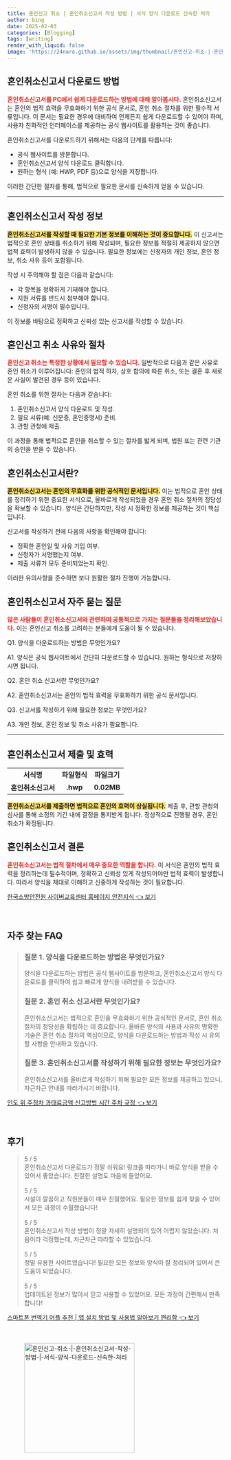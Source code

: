 ```yaml
---
title: 혼인신고 취소 | 혼인취소신고서 작성 방법 | 서식 양식 다운로드 신속한 처리
author: bing
date: 2025-02-03
categories: [Blogging]
tags: [writing]
render_with_liquid: false
image: 'https://24nara.github.io/assets/img/thumbnail/혼인신고-취소-|-혼인취소신고서-작성-방법-|-서식-양식-다운로드-신속한-처리.webp'
---
```



<h2 id='혼인취소신고서_다운로드_방법'>혼인취소신고서 다운로드 방법</h2>

<p><b><span style="color: #ee2323;">혼인취소신고서를 PC에서 쉽게 다운로드하는 방법에 대해 알아봅시다.</span></b> 혼인취소신고서는 혼인의 법적 효력을 무효화하기 위한 공식 문서로, 혼인 취소 절차를 위한 필수적 서류입니다. 이 문서는 필요한 경우에 대비하여 언제든지 쉽게 다운로드할 수 있어야 하며, 사용자 친화적인 인터페이스를 제공하는 공식 웹사이트를 활용하는 것이 좋습니다.</p>

<p>혼인취소신고서를 다운로드하기 위해서는 다음의 단계를 따릅니다:</p>

<ul>
    <li>공식 웹사이트를 방문합니다.</li>
    <li>혼인취소신고서 양식 다운로드 클릭합니다.</li>
    <li>원하는 형식 (예: HWP, PDF 등)으로 양식을 저장합니다.</li>
</ul>

<p>이러한 간단한 절차를 통해, 법적으로 필요한 문서를 신속하게 얻을 수 있습니다.</p>

<hr />

<h2 id='혼인취소신고서_작성_정보'>혼인취소신고서 작성 정보</h2>

<p><b><span style="background-color: #ffe066;">혼인취소신고서를 작성할 때 필요한 기본 정보를 이해하는 것이 중요합니다.</span></b> 이 신고서는 법적으로 혼인 상태를 취소하기 위해 작성되며, 필요한 정보를 적절히 제공하지 않으면 법적 효력이 발생하지 않을 수 있습니다. 필요한 정보에는 신청자의 개인 정보, 혼인 정보, 취소 사유 등이 포함됩니다.</p>

<p>작성 시 주의해야 할 점은 다음과 같습니다:</p>

<ul>
    <li>각 항목을 정확하게 기재해야 합니다.</li>
    <li>지원 서류를 반드시 첨부해야 합니다.</li>
    <li>신청자의 서명이 필수입니다.</li>
</ul>

<p>이 정보를 바탕으로 정확하고 신뢰성 있는 신고서를 작성할 수 있습니다.</p>

<h2 id='혼인신고_취소_사유'>혼인신고 취소 사유와 절차</h2>

<p><b><span style="color: #ee2323;">혼인신고 취소는 특정한 상황에서 필요할 수 있습니다.</span></b> 일반적으로 다음과 같은 사유로 혼인 취소가 이루어집니다: 혼인의 법적 하자, 상호 합의에 따른 취소, 또는 결혼 후 새로운 사실이 발견된 경우 등이 있습니다.</p>

<p>혼인 취소를 위한 절차는 다음과 같습니다:</p>

<ol>
    <li>혼인취소신고서 양식 다운로드 및 작성.</li>
    <li>필요 서류(예: 신분증, 혼인증명서) 준비.</li>
    <li>관할 관청에 제출.</li>
</ol>

<p>이 과정을 통해 법적으로 혼인을 취소할 수 있는 절차를 밟게 되며, 법원 또는 관련 기관의 승인을 받을 수 있습니다.</p>

<h2 id='혼인취소신고서란'>혼인취소신고서란?</h2>

<p><b><span style="background-color: #ffe066;">혼인취소신고서는 혼인의 무효화를 위한 공식적인 문서입니다.</span></b> 이는 법적으로 혼인 상태를 정리하기 위한 중요한 서식으로, 올바르게 작성되었을 경우 혼인 취소 절차의 정당성을 확보할 수 있습니다. 양식은 간단하지만, 작성 시 정확한 정보를 제공하는 것이 핵심입니다.</p>

<p>신고서를 작성하기 전에 다음의 사항을 확인해야 합니다:</p>

<ul>
    <li>정확한 혼인일 및 사유 기입 여부.</li>
    <li>신청자가 서명했는지 여부.</li>
    <li>제출 서류가 모두 준비되었는지 확인.</li>
</ul>

<p>이러한 유의사항을 준수하면 보다 원활한 절차 진행이 가능합니다.</p>

<h2 id='혼인취소신고서_자주_묻는_질문'>혼인취소신고서 자주 묻는 질문</h2>

<p><b><span style="color: #ee2323;">많은 사람들이 혼인취소신고서와 관련하여 공통적으로 가지는 질문들을 정리해보았습니다.</span></b> 이는 혼인신고 취소를 고려하는 분들에게 도움이 될 수 있습니다.</p>

<p>Q1. 양식을 다운로드하는 방법은 무엇인가요?</p>

<p>A1. 양식은 공식 웹사이트에서 간단히 다운로드할 수 있습니다. 원하는 형식으로 저장하시면 됩니다.</p>

<p>Q2. 혼인 취소 신고서란 무엇인가요?</p>

<p>A2. 혼인취소신고서는 혼인의 법적 효력을 무효화하기 위한 공식 문서입니다.</p>

<p>Q3. 신고서를 작성하기 위해 필요한 정보는 무엇인가요?</p>

<p>A3. 개인 정보, 혼인 정보 및 취소 사유가 필요합니다.</p>

<hr />

<h2 id='혼인취소신고서_제출_및_효력'>혼인취소신고서 제출 및 효력</h2>

<table>
    <tr>
        <td style="text-align: center; height: 17px;"><b>서식명</b></td>
        <td style="text-align: center; height: 17px;"><b>파일형식</b></td>
        <td style="text-align: center; height: 17px;"><b>파일크기</b></td>
    </tr>
    <tr>
        <td style="text-align: center; height: 17px;"><b>혼인취소신고서</b></td>
        <td style="text-align: center; height: 17px;"><b>.hwp</b></td>
        <td style="text-align: center; height: 17px;"><b>0.02MB</b></td>
    </tr>
</table>

<p><b><span style="background-color: #ffe066;">혼인취소신고서를 제출하면 법적으로 혼인의 효력이 상실됩니다.</span></b> 제출 후, 관할 관청의 심사를 통해 소정의 기간 내에 결정을 통지받게 됩니다. 정상적으로 진행될 경우, 혼인 취소가 확정됩니다.</p>

<h2 id='혼인취소신고서_결론'>혼인취소신고서 결론</h2>

<p><b><span style="color: #ee2323;">혼인취소신고서는 법적 절차에서 매우 중요한 역할을 합니다.</span></b> 이 서식은 혼인의 법적 효력을 정리하는데 필수적이며, 정확하고 신뢰성 있게 작성되어야만 법적 효력이 발생합니다. 따라서 양식을 제대로 이해하고 신중하게 작성하는 것이 필요합니다.</p>


<p><a class="click-button" title="한국소방안전원 사이버교육센터 홈페이지 안전지식" href="https://24nara.github.io/posts/%ED%95%9C%EA%B5%AD%EC%86%8C%EB%B0%A9%EC%95%88%EC%A0%84%EC%9B%90-%EC%82%AC%EC%9D%B4%EB%B2%84%EA%B5%90%EC%9C%A1%EC%84%BC%ED%84%B0-%ED%99%88%ED%8E%98%EC%9D%B4%EC%A7%80-%EC%95%88%EC%A0%84%EC%A7%80%EC%8B%9D/" rel="dofollow">한국소방안전원 사이버교육센터 홈페이지 안전지식 👈 보기</a></p><br>
<h2 id='자주_찾는_FAQ'>자주 찾는 FAQ</h2>
<div itemscope="" itemtype="https://schema.org/FAQPage"> 
<blockquote> 
<div itemscope="" itemprop="mainEntity" itemtype="https://schema.org/Question"> 
<h3 itemprop="name">질문 1. 양식을 다운로드하는 방법은 무엇인가요?</h3> 
<div itemscope="" itemprop="acceptedAnswer" itemtype="https://schema.org/Answer"> 
<span itemprop="text"> 
<p>양식을 다운로드하는 방법은 공식 웹사이트를 방문하고, 혼인취소신고서 양식 다운로드를 클릭하여 쉽고 빠르게 양식을 내려받을 수 있습니다.</p> 
</span> 
</div> 
</div> 
<div itemscope="" itemprop="mainEntity" itemtype="https://schema.org/Question"> 
<h3 itemprop="name">질문 2. 혼인 취소 신고서란 무엇인가요?</h3> 
<div itemscope="" itemprop="acceptedAnswer" itemtype="https://schema.org/Answer"> 
<span itemprop="text"> 
<p>혼인취소신고서는 법적으로 혼인을 무효화하기 위한 공식적인 문서로, 혼인 취소 절차의 정당성을 확립하는 데 중요합니다. 올바른 양식의 사용과 사유의 명확한 기술은 혼인 취소 절차의 핵심이므로, 양식을 다운로드하는 방법과 작성 시 유의할 사항을 안내하고 있습니다.</p> 
</span> 
</div> 
</div> 
<div itemscope="" itemprop="mainEntity" itemtype="https://schema.org/Question"> 
<h3 itemprop="name">질문 3. 혼인취소신고서를 작성하기 위해 필요한 정보는 무엇인가요?</h3> 
<div itemscope="" itemprop="acceptedAnswer" itemtype="https://schema.org/Answer"> 
<span itemprop="text"> 
<p>혼인취소신고서를 올바르게 작성하기 위해 필요한 모든 정보를 제공하고 있으니, 차근차근 안내를 따라가시기 바랍니다.</p> 
</span> 
</div> 
</div> 
</blockquote> 
</div>
<p><a class="click-button" title="인도 위 주정차 과태료금액 신고방법 시간 주차 규정" href="https://24nara.github.io/posts/%EC%9D%B8%EB%8F%84-%EC%9C%84-%EC%A3%BC%EC%A0%95%EC%B0%A8-%EA%B3%BC%ED%83%9C%EB%A3%8C%EA%B8%88%EC%95%A1-%EC%8B%A0%EA%B3%A0%EB%B0%A9%EB%B2%95-%EC%8B%9C%EA%B0%84-%EC%A3%BC%EC%B0%A8-%EA%B7%9C%EC%A0%95/" rel="dofollow">인도 위 주정차 과태료금액 신고방법 시간 주차 규정 👈 보기</a></p><br>
<h2 id='후기'>후기</h2>
<div itemscope itemtype="https://schema.org/Product">
  <blockquote>
  <div itemprop="review" itemscope itemtype="https://schema.org/Review">
      <div itemprop="reviewRating" itemscope itemtype="https://schema.org/Rating"> <span itemprop="ratingValue">5</span> / <span itemprop="bestRating">5</span> </div>
      <span itemprop="reviewBody">혼인취소신고서 다운로드가 정말 쉬워요! 링크를 따라가니 바로 양식을 받을 수 있어서 좋았습니다. 친절한 설명도 마음에 들었어요.</span>
  </div>
  <br>
  <div itemprop="review" itemscope itemtype="https://schema.org/Review">
      <div itemprop="reviewRating" itemscope itemtype="https://schema.org/Rating"> <span itemprop="ratingValue">5</span> / <span itemprop="bestRating">5</span> </div>
      <span itemprop="reviewBody">시설이 깔끔하고 직원분들이 매우 친절했어요. 필요한 정보를 쉽게 찾을 수 있어서 모든 과정이 수월했습니다!</span>
  </div>
  <br>
  <div itemprop="review" itemscope itemtype="https://schema.org/Review">
      <div itemprop="reviewRating" itemscope itemtype="https://schema.org/Rating"> <span itemprop="ratingValue">5</span> / <span itemprop="bestRating">5</span> </div>
      <span itemprop="reviewBody">혼인취소신고서 작성 방법이 정말 자세히 설명되어 있어 어렵지 않았습니다. 처음이라 걱정했는데, 차근차근 따라할 수 있었습니다.</span>
  </div>
  <br>
  <div itemprop="review" itemscope itemtype="https://schema.org/Review">
      <div itemprop="reviewRating" itemscope itemtype="https://schema.org/Rating"> <span itemprop="ratingValue">5</span> / <span itemprop="bestRating">5</span> </div>
      <span itemprop="reviewBody">정말 유용한 사이트였습니다! 필요한 모든 정보와 양식이 잘 정리되어 있어서 큰 도움이 되었습니다.</span>
  </div>
  <br>
  <div itemprop="review" itemscope itemtype="https://schema.org/Review">
      <div itemprop="reviewRating" itemscope itemtype="https://schema.org/Rating"> <span itemprop="ratingValue">5</span> / <span itemprop="bestRating">5</span> </div>
      <span itemprop="reviewBody">업데이트된 정보가 많아서 믿고 사용할 수 있었어요. 모든 과정이 간편해서 만족합니다!</span>
  </div>
  </blockquote>
</div>
<p><a class="click-button" title="스마트폰 번역기 어플 추천 | 앱 설치 방법 및 사용법 알아보기 편리함" href="https://24nara.github.io/posts/%EC%8A%A4%EB%A7%88%ED%8A%B8%ED%8F%B0-%EB%B2%88%EC%97%AD%EA%B8%B0-%EC%96%B4%ED%94%8C-%EC%B6%94%EC%B2%9C-%EC%95%B1-%EC%84%A4%EC%B9%98-%EB%B0%A9%EB%B2%95-%EB%B0%8F-%EC%82%AC%EC%9A%A9%EB%B2%95-%EC%95%8C%EC%95%84%EB%B3%B4%EA%B8%B0-%ED%8E%B8%EB%A6%AC%ED%95%A8/" rel="dofollow">스마트폰 번역기 어플 추천 | 앱 설치 방법 및 사용법 알아보기 편리함 👈 보기</a></p><br>
<figure class="image"><img src="https://24nara.github.io/assets/img/thumbnail/혼인신고-취소-|-혼인취소신고서-작성-방법-|-서식-양식-다운로드-신속한-처리.webp" alt="혼인신고-취소-|-혼인취소신고서-작성-방법-|-서식-양식-다운로드-신속한-처리" width="256" height="256"></figure>